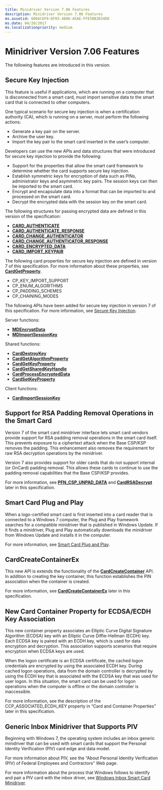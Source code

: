 ```yaml
---
title: Minidriver Version 7.06 Features
description: Minidriver Version 7.06 Features
ms.assetid: 6066C6F9-DF03-4886-A5AE-FFE50B2B34D8
ms.date: 04/20/2017
ms.localizationpriority: medium
---
```


# Minidriver Version 7.06 Features


The following features are introduced in this version.

## <span id="Secure_Key_Injection"></span><span id="secure_key_injection"></span><span id="SECURE_KEY_INJECTION"></span>Secure Key Injection


This feature is useful if applications, which are running on a computer that is disconnected from a smart card, must import sensitive data to the smart card that is connected to other computers.

One typical scenario for secure key injection is when a certification authority (CA), which is running on a server, must perform the following actions:

-   Generate a key pair on the server.
-   Archive the user key.
-   Import the key pair to the smart card inserted in the user’s computer.

Developers can use the new APIs and data structures that were introduced for secure key injection to provide the following:

-   Support for the properties that allow the smart card framework to determine whether the card supports secure key injection.
-   Establish symmetric keys for encryption of data such as PINs, administrator keys and asymmetric key pairs. The session keys can then be imported to the smart card.
-   Encrypt and encapsulate data into a format that can be imported to and processed on the smart card.
-   Decrypt the encrypted data with the session key on the smart card.

The following structures for passing encrypted data are defined in this version of the specification:

-   [**CARD\_AUTHENTICATE**](https://msdn.microsoft.com/library/windows/hardware/dn468744)
-   [**CARD\_AUTHENTICATE\_RESPONSE**](https://msdn.microsoft.com/library/windows/hardware/dn468745)
-   [**CARD\_CHANGE\_AUTHENTICATOR**](https://msdn.microsoft.com/library/windows/hardware/dn468746)
-   [**CARD\_CHANGE\_AUTHENTICATOR\_RESPONSE**](https://msdn.microsoft.com/library/windows/hardware/dn468747)
-   [**CARD\_ENCRYPTED\_DATA**](https://msdn.microsoft.com/library/windows/hardware/dn468749)
-   [**CARD\_IMPORT\_KEYPAIR**](https://msdn.microsoft.com/library/windows/hardware/dn468750)

The following card properties for secure key injection are defined in version 7 of this specification. For more information about these properties, see [**CardGetProperty**](https://msdn.microsoft.com/library/windows/hardware/dn468729).

-   CP\_KEY\_IMPORT\_SUPPORT
-   CP\_ENUM\_ALGORITHMS
-   CP\_PADDING\_SCHEMES
-   CP\_CHAINING\_MODES

The following APIs have been added for secure key injection in version 7 of this specification. For more information, see [Secure Key Injection](secure-key-injection.md).

Server functions:

-   [**MDEncryptData**](https://msdn.microsoft.com/library/windows/hardware/dn468756)
-   [**MDImportSessionKey**](https://msdn.microsoft.com/library/windows/hardware/dn468757)

Shared functions:

-   [**CardDestroyKey**](https://msdn.microsoft.com/library/windows/hardware/dn468720)
-   [**CardGetAlgorithmProperty**](https://msdn.microsoft.com/library/windows/hardware/dn468722)
-   [**CardGetKeyProperty**](https://msdn.microsoft.com/library/windows/hardware/dn468728)
-   [**CardGetSharedKeyHandle**](https://msdn.microsoft.com/library/windows/hardware/dn468730)
-   [**CardProcessEncryptedData**](https://msdn.microsoft.com/library/windows/hardware/dn468732)
-   [**CardSetKeyProperty**](https://msdn.microsoft.com/library/windows/hardware/dn468739)

Client functions:

-   [**CardImportSessionKey**](https://msdn.microsoft.com/library/windows/hardware/dn468731)

## <span id="Support_for_RSA_Padding_Removal_Operations_in_the_Smart_Card"></span><span id="support_for_rsa_padding_removal_operations_in_the_smart_card"></span><span id="SUPPORT_FOR_RSA_PADDING_REMOVAL_OPERATIONS_IN_THE_SMART_CARD"></span>Support for RSA Padding Removal Operations in the Smart Card


Version 7 of the smart card minidriver interface lets smart card vendors provide support for RSA padding removal operations in the smart card itself. This prevents exposure to a ciphertext attack when the Base CSP/KSP removes the padding. This enhancement also removes the requirement for raw RSA decryption operations by the minidriver.

Version 7 also provides support for older cards that do not support internal (or OnCard) padding removal. This allows these cards to continue to use the padding removal capabilities that the Base CSP/KSP provides.

For more information, see [**PFN\_CSP\_UNPAD\_DATA**](https://msdn.microsoft.com/library/windows/hardware/dn468771) and [**CardRSADecrypt**](https://msdn.microsoft.com/library/windows/hardware/dn468737) later in this specification.

## <span id="Smart_Card_Plug_and_Play"></span><span id="smart_card_plug_and_play"></span><span id="SMART_CARD_PLUG_AND_PLAY"></span>Smart Card Plug and Play


When a logo-certified smart card is first inserted into a card reader that is connected to a Windows 7 computer, the Plug and Play framework searches for a compatible minidriver that is published in Windows Update. If it finds a minidriver, Plug and Play automatically downloads the minidriver from Windows Update and installs it in the computer.

For more information, see [Smart Card Plug and Play](smart-card-plug-and-play.md).

## <span id="_CardCreateContainerEx"></span><span id="_cardcreatecontainerex"></span><span id="_CARDCREATECONTAINEREX"></span> CardCreateContainerEx


This new API is extends the functionality of the [**CardCreateContainer**](https://msdn.microsoft.com/library/windows/hardware/dn468708) API. In addition to creating the key container, this function establishes the PIN association when the container is created.

For more information, see [**CardCreateContainerEx**](https://msdn.microsoft.com/library/windows/hardware/dn468709) later in this specification.

## <span id="New_Card_Container_Property_for_ECDSA_ECDH_Key_Association"></span><span id="new_card_container_property_for_ecdsa_ecdh_key_association"></span><span id="NEW_CARD_CONTAINER_PROPERTY_FOR_ECDSA_ECDH_KEY_ASSOCIATION"></span>New Card Container Property for ECDSA/ECDH Key Association


This new container property associates an Elliptic Curve Digital Signature Algorithm (ECDSA) key with an Elliptic Curve Diffie-Hellman (ECDH) key. Each ECDSA key is paired with an ECDH key, which is used for data encryption and decryption. This association supports scenarios that require encryption when ECDSA keys are used.

When the logon certificate is an ECDSA certificate, the cached logon credentials are encrypted by using the associated ECDH key. During cached logon operations, data from the domain controller is decrypted by using the ECDH key that is associated with the ECDSA key that was used for user logon. In this situation, the smart card can be used for logon operations when the computer is offline or the domain controller is inaccessible.

For more information, see the description of the CCP\_ASSOCIATED\_ECDH\_KEY property in “Card and Container Properties” later in this specification.

## <span id="Generic_Inbox_Minidriver_that_Supports_PIV"></span><span id="generic_inbox_minidriver_that_supports_piv"></span><span id="GENERIC_INBOX_MINIDRIVER_THAT_SUPPORTS_PIV"></span>Generic Inbox Minidriver that Supports PIV


Beginning with Windows 7, the operating system includes an inbox generic minidriver that can be used with smart cards that support the Personal Identity Verification (PIV) card edge and data model.

For more information about PIV, see the “About Personal Identity Verification (PIV) of Federal Employees and Contractors” Web page.

For more information about the process that Windows follows to identify and pair a PIV card with the inbox driver, see [Windows Inbox Smart Card Minidriver](windows-inbox-smart-card-minidriver.md).

 

 





